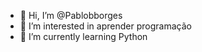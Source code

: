 - 👋 Hi, I’m @Pablobborges
- 👀 I’m interested in aprender programação
- 🌱 I’m currently learning Python

<!---
Pablobborges/Pablobborges is a ✨ special ✨ repository because its `README.md` (this file) appears on your GitHub profile.
You can click the Preview link to take a look at your changes.
--->
